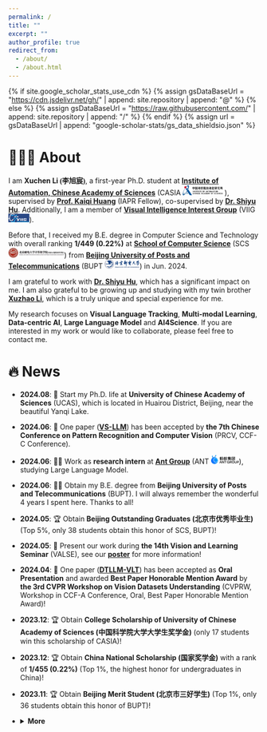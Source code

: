 ```yaml
---
permalink: /
title: ""
excerpt: ""
author_profile: true
redirect_from: 
  - /about/
  - /about.html
---
```


{% if site.google_scholar_stats_use_cdn %}
{% assign gsDataBaseUrl = "https://cdn.jsdelivr.net/gh/" | append: site.repository | append: "@" %}
{% else %}
{% assign gsDataBaseUrl = "https://raw.githubusercontent.com/" | append: site.repository | append: "/" %}
{% endif %}
{% assign url = gsDataBaseUrl | append: "google-scholar-stats/gs_data_shieldsio.json" %}

<span class='anchor' id='about-me'></span>

# 👨🏻‍💻 About

I am **Xuchen Li <font face="楷体">(李旭宸)</font>**, a first-year Ph.D. student at **<a href="http://english.ia.cas.cn/">Institute of Automation, Chinese Academy of Sciences</a>** (CASIA <a href="http://english.ia.cas.cn/"><img src="../images/CASIA.png" style="width: 6em;"/></a>), supervised by **<a href="https://people.ucas.ac.cn/~huangkaiqi?language=en">Prof. Kaiqi Huang</a>** (IAPR Fellow), co-supervised by **<a href="https://huuuuusy.github.io/">Dr. Shiyu Hu</a>**. Additionally, I am a member of **<a href="http://viig.aitestunion.com/">Visual Intelligence Interest Group</a>** (VIIG <a href="http://viig.aitestunion.com/"><img src="../images/VIIG.png" style="width: 3em;"/></a>).

Before that, I received my B.E. degree in Computer Science and Technology with overall ranking <b>1/449 (0.22%)</b> at **<a href="https://scs.bupt.edu.cn/">School of Computer Science</a>** (SCS <a href="https://scs.bupt.edu.cn/"><img src="../images/BUPTSCS.png" style="width: 8em;"/></a>) from **<a href="https://www.bupt.edu.cn/">Beijing University of Posts and Telecommunications</a>** (BUPT <a href="https://www.bupt.edu.cn/"><img src="../images/BUPT.jpg" style="width: 5em;"/></a>) in Jun. 2024.

I am grateful to work with **<a href="https://huuuuusy.github.io/">Dr. Shiyu Hu</a>**, which has a significant impact on me. I am also grateful to be growing up and studying with my twin brother **<a href="https://xuzhaoli.github.io/">Xuzhao Li</a>**, which is a truly unique and special experience for me.

My research focuses on **Visual Language Tracking**, **Multi-modal Learning**, **Data-centric AI**, **Large Language Model** and **AI4Science**. If you are interested in my work or would like to collaborate, please feel free to contact me.

# 🔥 News
- **2024.08**: 📣 Start my Ph.D. life at **University of Chinese Academy of Sciences** (UCAS), which is located in Huairou District, Beijing, near the beautiful Yanqi Lake.

- **2024.06**: 📝 One paper ([**VS-LLM**](https://xuchen-li.github.io/#VSLLM)) has been accepted by **the 7th Chinese Conference on Pattern Recognition and Computer Vision** (PRCV, CCF-C Conference).

- **2024.06**: 👩‍💻 Work as **research intern** at **<a href="https://www.antgroup.com/en">Ant Group</a>** (ANT <a href="https://www.antgroup.com/en"><img src="../images/ANT.png" style="width: 4em;"/></a>), studying Large Language Model.

- **2024.06**: 👨‍🎓 Obtain my B.E. degree from **Beijing University of Posts and Telecommunications** (BUPT). I will always remember the wonderful 4 years I spent here. Thanks to all!

- **2024.05**: 🏆 Obtain **Beijing Outstanding Graduates (<font face="楷体">北京市优秀毕业生</font>)** (Top 5%, only 38 students obtain this honor of SCS, BUPT)!

- **2024.05**: 📣 Present our work during **the 14th Vision and Learning Seminar** (VALSE), see our [**poster**](https://xuchen-li.github.io/files/VALSE-poster.pdf) for more information!

- **2024.04**: 📝 One paper ([**DTLLM-VLT**](https://xuchen-li.github.io/#DTLLM)) has been accepted as **Oral Presentation** and awarded **Best Paper Honorable Mention Award** by **the 3rd CVPR Workshop on Vision Datasets Understanding** (CVPRW, Workshop in CCF-A Conference, Oral, Best Paper Honorable Mention Award)!

- **2023.12**: 🏆 Obtain **College Scholarship of University of Chinese Academy of Sciences (<font face="楷体">中国科学院大学大学生奖学金</font>)** (only 17 students win this scholarship of CASIA)!

- **2023.12**: 🏆 Obtain **China National Scholarship (<font face="楷体">国家奖学金</font>)** with a rank of **1/455 (0.22%)** (Top 1%, the highest honor for undergraduates in China)!

- **2023.11**: 🏆 Obtain **Beijing Merit Student (<font face="楷体">北京市三好学生</font>)** (Top 1%, only 36 students obtain this honor of BUPT)!

- <details> <summary><b>More</b></summary>
  <ul>
    <li><b>2023.09</b>: 📝 One paper (<b><a href="https://xuchen-li.github.io/#MGIT">MGIT</a></b>) has been accepted by <b>the 37th Conference on Neural Information Processing Systems</b> (NeurIPS, CCF-A Conference, Poster)!
    <li><b>2022.12</b>: 🏆 Obtain <b>Huawei AI Education Base Scholarship (<font face="楷体">华为智能基座奖学金</font>)</b> (only 20 students win this scholarship of BUPT)!
    <li><b>2022.12</b> 🏆 Obtain <b>China National Scholarship (<font face="楷体">国家奖学金</font>)</b> with a rank of <b>2/430 (0.47%)</b> (Top 1%, the highest honor for undergraduates in China)!

# 📖 Educations

<div class='school-box'>
<div><a href="http://english.ia.cas.cn/"><img src='../images/CASIA.jpg' alt="sym" width="80"></a></div>
<div class='school-box-text' markdown="1">
2024.08 - Now, Ph.D. student<br>
Pattern Recognition and Intelligent System<br>
Institute of Automation, Chinese Academy of Sciences, Beijing
</div>
</div>
<div class='school-box'>
<div><a href="https://www.bupt.edu.cn/"><img src='../images/BUPT.png' alt="sym" width="80"></a></div>
<div class='school-box-text' markdown="1">
2020.09 - 2024.06, B.E. degree<br>
Computer Science and Technology, Overall Ranking <b>1/449 (0.22%)</b><br>
School of Computer Science<br>
Beijing University of Posts and Telecommunications, Beijing
</div>
</div>

# 💻 Experiences
* **2024.06 - now**: Research intern on Large Language Model at **<a href="https://www.antgroup.com/en">Ant Group</a>** (ANT <a href="https://www.antgroup.com/en"><img src="../images/ANT.png" style="width: 4em;"/></a>), advised by **[Dr. Jian Wang](https://scholar.google.com/citations?hl=en-US&user=gz_hWPoAAAAJ)** and **[Dr. Ming Yang](https://scholar.google.com/citations?hl=en-US&user=uBHJx08AAAAJ)**.
* **2023.05 - 2024.04**: Member of Artificial Intelligence Elites Class at **[Institute of Automation, Chinese Academy of Sciences](http://english.ia.cas.cn/)** (CASIA <a href="http://english.ia.cas.cn/"><img src="../images/CASIA.png" style="width: 6em;"/></a>), supervised by **[Prof. Kaiqi Huang](https://scholar.google.com/citations?hl=en-US&user=caQ-OmYAAAAJ)** (IAPR Fellow), co-supervised by **<a href="https://huuuuusy.github.io/">Dr. Shiyu Hu</a>**.
* **2023.01 - 2023.05**: Research intern on 3D vision at **[Tsinghua University](https://www.tsinghua.edu.cn/en/)** (THU <a href="https://www.tsinghua.edu.cn/en/"><img src="../images/THU.jpg" style="width: 4em;"/></a>),  advised by **[Prof. Haoqian Wang](https://scholar.google.com/citations?hl=en-US&user=eldgnIYAAAAJ)**.

# 📝 Publications

## ✅ Acceptance

<div class='paper-box'><div class='paper-box-image'><div><div class="badge">CVPRW 2024</div><a href="https://xuchen-li.github.io/files/DTLLM.pdf"><img src='../publications/DTLLM-VLT.png' alt="sym" width="100%"></a></div></div>
<div class='paper-box-text' markdown="1">
<span class='anchor' id='DTLLM'></span>
**DTLLM-VLT: Diverse Text Generation for Visual Language Tracking Based on LLM**

***Xuchen Li***, [Xiaokun Feng](https://xiaokunfeng.github.io/), [Shiyu Hu](https://huuuuusy.github.io/), [Meiqi Wu](https://wmeiqi.github.io/), [Dailing Zhang](https://zhangdailing8.github.io/), Jing Zhang, [Kaiqi Huang](https://people.ucas.ac.cn/~huangkaiqi?language=en)

CVPRW 2024 (Workshop in CCF-A Conference, Oral, Best Paper Honorable Mention Award): **[the 3rd CVPR Workshop on Vision Datasets Understanding](https://sites.google.com/view/vdu-cvpr24/)**<br>
  [[**Paper**](https://openaccess.thecvf.com/content/CVPR2024W/VDU/html/Li_DTLLM-VLT_Diverse_Text_Generation_for_Visual_Language_Tracking_Based_on_CVPRW_2024_paper.html)]
  [[**PDF**](https://xuchen-li.github.io/files/DTLLM.pdf)]
  [[**Code**](https://github.com/Xuchen-Li/DTLLM-VLT)]
  [[**Website**](http://videocube.aitestunion.com/)]
  [[**Award**](https://xuchen-li.github.io/files/DTLLM-award.pdf)]
  [[**Poster**](https://xuchen-li.github.io/files/DTLLM-poster.pdf)]
  [[**Slides**](https://xuchen-li.github.io/files/DTLLM-slides.pdf)]
  [[**BibTeX**](https://xuchen-li.github.io/files/DTLLM.bib)]<br>
📌 Visual Language Tracking  📌 LLM  📌 Evaluation Technique
</div>
</div>

<div class='paper-box'><div class='paper-box-image'><div><div class="badge">NeurIPS 2023</div><a href="https://xuchen-li.github.io/files/MGIT.pdf"><img src='../publications/MGIT.png' alt="sym" width="100%"></a></div></div>
<div class='paper-box-text' markdown="1">
<span class='anchor' id='MGIT'></span>
**A Multi-modal Global Instance Tracking Benchmark (MGIT): Better Locating Target in Complex Spatio-temporal and Causal Relationship**

[Shiyu Hu](https://huuuuusy.github.io/), [Dailing Zhang](https://zhangdailing8.github.io/), [Meiqi Wu](https://wmeiqi.github.io/), [Xiaokun Feng](https://xiaokunfeng.github.io/), ***Xuchen Li***, [Xin Zhao](https://www.xinzhaoai.com/), [Kaiqi Huang](https://people.ucas.ac.cn/~huangkaiqi?language=en)

NeurIPS 2023 (CCF-A Conference, Poster): **[the 37th Conference on Neural Information Processing Systems](https://neurips.cc/Conferences/2023)**<br>
  [[**Paper**](https://proceedings.neurips.cc/paper_files/paper/2023/hash/4ea14e6090343523ddcd5d3ca449695f-Abstract-Datasets_and_Benchmarks.html)]
  [[**PDF**](https://xuchen-li.github.io/files/MGIT.pdf)]
  [[**Code**](https://github.com/huuuuusy/videocube-toolkit)]
  [[**Website**](http://videocube.aitestunion.com/)]
  [[**Poster**](https://xuchen-li.github.io/files/MGIT-poster.pdf)]
  [[**Slides**](https://xuchen-li.github.io/files/MGIT-slides.pdf)]
  [[**BibTeX**](https://xuchen-li.github.io/files/MGIT.bib)]<br>
📌 Visual Language Tracking  📌 Video Understanding  📌 Hierarchical Annotation
</div>
</div>

<div class='paper-box'><div class='paper-box-image'><div><div class="badge">PRCV 2024</div><a href="https://xuchen-li.github.io/files/VSLLM.pdf"><img src='../publications/VSLLM.png' alt="sym" width="100%"></a></div></div>
<div class='paper-box-text' markdown="1">
<span class='anchor' id='VSLLM'></span>
**VS-LLM: Visual-Semantic Depression Assessment based on LLM for Drawing Projection Test**

[Meiqi Wu](https://wmeiqi.github.io/), Yaxuan Kang, ***Xuchen Li***, [Shiyu Hu](https://huuuuusy.github.io/), [Xiaotang Chen](http://www.crise.ia.ac.cn/teachers_view.aspx?TypeId=141&Id=467&Fid=t26:141:26), [Yunfeng Kang](http://www.crise.ia.ac.cn/teachers_view.aspx?TypeId=141&Id=495&Fid=t26:141:26), [Weiqiang Wang](https://people.ucas.edu.cn/~wqwang?language=en), [Kaiqi Huang](https://people.ucas.ac.cn/~huangkaiqi?language=en)

PRCV 2024 (CCF-C Conference): **[the 7th Chinese Conference on Pattern Recognition and Computer Vision](https://www.prcv.cn/)**<br>
  [[**PDF**](https://xuchen-li.github.io/files/VSLLM.pdf)]
  [[**Code**](https://github.com/wmeiqi/VS-LLM)]<br>
📌 Psychological Assessment  📌 LLM  📌 AI4Science
</div>
</div>

## ☑️ Ongoing

<div class='paper-box'><div class='paper-box-image'><div><div class="badge-review">CCF-A</div><img src='../publications/DTVLT.png' alt="sym" width="100%"></div></div>
<div class='paper-box-text' markdown="1">
**DTVLT: A Multi-modal Diverse Text Benchmark for Visual Language Tracking Based on LLM**

***Xuchen Li***, [Shiyu Hu](https://huuuuusy.github.io/), [Xiaokun Feng](https://xiaokunfeng.github.io/), [Dailing Zhang](https://zhangdailing8.github.io/), [Meiqi Wu](https://wmeiqi.github.io/), Jing Zhang, [Kaiqi Huang](https://people.ucas.ac.cn/~huangkaiqi?language=en)

Submitted to a CCF-A conference, Under Review<br>
📌 Visual Language Tracking  📌 LLM  📌 Benchmark Construction
</div>
</div>

<div class='paper-box'><div class='paper-box-image'><div><div class="badge-review">CCF-A</div><img src='../publications/Sat-LLM.png' alt="sym" width="100%"></div></div>
<div class='paper-box-text' markdown="1">
**Sat-LLM: EveryOne Can Expert in Satellite**

[Qian Li](https://xiaoqian19940510.github.io/)\*, ***Xuchen Li***\*, Zongyu Chang, Yuzheng Zhang, Cheng Ji, [Shangguang Wang](http://sguangwang.com/) (*Equal Contributions)

Submitted to a CCF-A conference, Under Review<br>
📌 LLM  📌 Satellite Commonsense  📌 Retrieval Augmented Generation
</div>
</div>


<div class='paper-box'><div class='paper-box-image'><div><div class="badge-review">CCF-A</div><img src='../publications/MemVLT.png' alt="sym" width="100%"></div></div>
<div class='paper-box-text' markdown="1">
**MemVLT: Visual-Language Tracking with Adaptive Memory-based Prompts**

[Xiaokun Feng](https://xiaokunfeng.github.io/), ***Xuchen Li***, [Shiyu Hu](https://huuuuusy.github.io/), [Dailing Zhang](https://zhangdailing8.github.io/), [Meiqi Wu](https://wmeiqi.github.io/), Jing Zhang, [Xiaotang Chen](http://www.crise.ia.ac.cn/teachers_view.aspx?TypeId=141&Id=467&Fid=t26:141:26), [Kaiqi Huang](https://people.ucas.ac.cn/~huangkaiqi?language=en)

Submitted to a CCF-A conference, Under Review<br>
📌 Visual Language Tracking  📌 Human-like Modeling  📌 Adaptive Prompts
</div>
</div>

<div class='paper-box'><div class='paper-box-image'><div><div class="badge-review">CCF-A</div><img src='../publications/MMAW.png' alt="sym" width="100%"></div></div>
<div class='paper-box-text' markdown="1">
**Unconstrained Multimodal Air-Writing Benchmark: Writing by Moving Your Fingers in 3D**

[Meiqi Wu](https://wmeiqi.github.io/), ***Xuchen Li***, [Shiyu Hu](https://huuuuusy.github.io/), [Yuanqiang Cai](https://scholar.google.com/citations?hl=en-US&user=VHegyzQAAAAJ), [Kaiqi Huang](https://people.ucas.ac.cn/~huangkaiqi?language=en), [Weiqiang Wang](https://people.ucas.edu.cn/~wqwang?language=en)

Submitted to a CCF-A conference, Under Review<br>
📌 Air Writing  📌 Benchmark Construction  📌 Human-machine Interaction
</div>
</div>

<div class='paper-box'><div class='paper-box-image'><div><div class="badge-review">CCF-A</div><img src='../publications/ATCTrack.png' alt="sym" width="100%"></div></div>
<div class='paper-box-text' markdown="1">
**Robust Vision-Language Tracking through Multimodal Target-Context Cues Aligned with Target States**

[Xiaokun Feng](https://xiaokunfeng.github.io/), [Shiyu Hu](https://huuuuusy.github.io/), ***Xuchen Li***, [Dailing Zhang](https://zhangdailing8.github.io/), [Meiqi Wu](https://wmeiqi.github.io/), Jing Zhang, [Xiaotang Chen](http://www.crise.ia.ac.cn/teachers_view.aspx?TypeId=141&Id=467&Fid=t26:141:26), [Kaiqi Huang](https://people.ucas.ac.cn/~huangkaiqi?language=en)

Submitted to a CCF-A conference, Under Review<br>
📌 Visual Language Tracking  📌 Multi-modal Alignment  📌 Feature Awareness
</div>
</div>

<div class='paper-box'><div class='paper-box-image'><div><div class="badge-review">CCF-A</div><img src='../publications/CPDTrack.png' alt="sym" width="100%"></div></div>
<div class='paper-box-text' markdown="1">
**Beyond Accuracy: Tracking more like Human through Visual Search**

[Dailing Zhang](https://zhangdailing8.github.io/), [Shiyu Hu](https://huuuuusy.github.io/), [Xiaokun Feng](https://xiaokunfeng.github.io/), ***Xuchen Li***, [Meiqi Wu](https://wmeiqi.github.io/), Jing Zhang, [Kaiqi Huang](https://people.ucas.ac.cn/~huangkaiqi?language=en)

Submitted to a CCF-A conference, Under Review<br>
📌 Visual Object Tracking  📌 Visual Search Mechanism  📌 Visual Turing Test
</div>
</div>

# 🏆 Honors

* **Best Paper Honorable Mention Award (<font face="楷体">最佳论文荣誉提名奖</font>)**, at the 3rd CVPR Workshop on Vision Datasets Understanding, 2024
* **China National Scholarship (<font face="楷体">国家奖学金</font>)**, My Rank: 1/455 (0.22%), Top 1%, at BUPT, by Ministry of Education of China, 2023
* **China National Scholarship (<font face="楷体">国家奖学金</font>)**, My Rank: 2/430 (0.47%), Top 1%, at BUPT, by Ministry of Education of China, 2022
* **Huawei AI Education Base Scholarship (<font face="楷体">华为智能基座奖学金</font>)**, at BUPT, by Ministry of Education of China and Huawei AI Education Base Joint Working Group, 2022
* **Beijing Merit Student (<font face="楷体">北京市三好学生</font>)**, Top 1%, at BUPT, by Beijing Municipal Education Commission, 2023
* **Beijing Outstanding Graduates (<font face="楷体">北京市优秀毕业生</font>)**, Top 5%, at BUPT, by Beijing Municipal Education Commission, 2024
* **College Scholarship of University of Chinese Academy of Sciences (<font face="楷体">中国科学院大学大学生奖学金</font>)**, at CASIA, by University of Chinese Academy of Sciences, 2023

# 🔗 Services

* **Reviewer**: ICPR 2024

# 🌟 Projects

<div class='paper-box'><div class='paper-box-image'><div><div class="badge-project">GOT-10k Platform</div><a href="http://got-10k.aitestunion.com/"><img src='../projects/GOT-10k.png' alt="sym" width="100%"></a></div></div>
<div class='paper-box-text' markdown="1">
**<a href="http://got-10k.aitestunion.com/">GOT-10k: A Large High-diversity Benchmark and Evaluation Platform for Single Object Tracking</a>**
- Visual Object Tracking / Evaluation Technology / Large High-diversity Benchmark
- As of June 2024, the platform has received 3.66M+ page views, 7.2k+ downloads, 20.5k+ trackers from 160+ countries and regions worldwide.
- GOT-10k is the supporting platform for research accepted by IEEE TPAMI 2021.
</div>
</div>
<div class='paper-box'><div class='paper-box-image'><div><div class="badge-project">VideoCube / MGIT Platform</div><a href="http://videocube.aitestunion.com/"><img src='../projects/VideoCube.png' alt="sym" width="100%"></a></div></div>
<div class='paper-box-text' markdown="1">
**<a href="http://videocube.aitestunion.com/">VideoCube / MGIT: A Large-scale Multi-dimensional Multi-modal Global Instance Tracking Intelligent Evaluation Platform</a>**<br>
- Visual Object Tracking / Visual Language Tracking / Long Video Understanding
- As of June 2024, the platform has received 389k+ page views, 1.1k+ downloads, 410+ trackers from 130+ countries and regions worldwide.
- VideoCube / MGIT is the supporting platform for research accepted by IEEE TPAMI 2023 and NeurIPS 2023.
</div>
</div>


<div class='paper-box'><div class='paper-box-image'><div><div class="badge-project">SOTVerse Platform</div><a href="http://metaverse.aitestunion.com/"><img src='../projects/SOTVerse.png' alt="sym" width="100%"></a></div></div>
<div class='paper-box-text' markdown="1">
**<a href="http://metaverse.aitestunion.com/">SOTVerse: A User-defined Single Object Tracking Task Space</a>**
- Visual Object Tracking / Dynamic Open Environment Construction / Visual Evaluation Technique
- As of June 2024, the platform has received 120k+ page views from 100+ countries and regions worldwide.
- SOTVerse is the supporting platform for research accepted by IJCV 2024.
</div>
</div>

<div class='paper-box'><div class='paper-box-image'><div><div class="badge-project">BioDrone Platform</div><a href="http://biodrone.aitestunion.com/"><img src='../projects/BioDrone.png' alt="sym" width="100%"></a></div></div>
<div class='paper-box-text' markdown="1">
**<a href="http://biodrone.aitestunion.com/">BioDrone: A Bionic Drone-based Single Object Tracking Benchmark for Robust Vision</a>**
- Visual Object Tracking / Robust Vision Challenges / Bionic-based UAV Tracking
- As of June 2024, the platform has received 142k+ page views from 120+ countries and regions worldwide.
- BioDrone is the supporting platform for research accepted by IJCV 2024.
</div>
</div>


# 🤝 Collaborators

- [**Shiyu Hu**](https://huuuuusy.github.io/), PostDoc. at [**Nanyang Technological University**](https://www.ntu.edu.sg/) (NTU <a href="https://www.ntu.edu.sg/"><img src="../images/NTU.png" style="width: 4em;"/></a>), Ph.D. at [**Institute of Automation, Chinese Academy of Sciences**](http://english.ia.cas.cn/) (CASIA <a href="http://english.ia.cas.cn/"><img src="../images/CASIA.png" style="width: 6em;"/></a>) and [**University of Chinese Academy of Sciences**](https://english.ucas.ac.cn/) (UCAS <a href="https://english.ucas.ac.cn/"><img src="../images/UCAS.jpg" style="width: 6em;"/></a>), focusing on visual object tracking, visual language tracking, benchmark construction, intelligent evaluation technique, and AI4Science.
- [**Qian Li**](https://xiaoqian19940510.github.io/), PostDoc. at **<a href="https://www.bupt.edu.cn/">Beijing University of Posts and Telecommunications</a>** (BUPT <a href="https://www.bupt.edu.cn/"><img src="../images/BUPT.jpg" style="width: 5em;"/></a>), Ph.D. at [**Beihang University**](https://ev.buaa.edu.cn/) (BUAA <a href="https://ev.buaa.edu.cn/"><img src="../images/BUAA.png" style="width: 7em;"/></a>), focusing on natural language processing, knowledge graph and multi-modal machine learning.
- [**Xiaokun Feng**](https://xiaokunfeng.github.io/), Ph.D. student at [**Institute of Automation, Chinese Academy of Sciences**](http://english.ia.cas.cn/) (CASIA <a href="http://english.ia.cas.cn/"><img src="../images/CASIA.png" style="width: 6em;"/></a>), focusing on visual object tracking, visual language tracking, and AI4Science.
- [**Dailing Zhang**](https://zhangdailing8.github.io/), Ph.D. student at [**Institute of Automation, Chinese Academy of Sciences**](http://english.ia.cas.cn/) (CASIA <a href="http://english.ia.cas.cn/"><img src="../images/CASIA.png" style="width: 6em;"/></a>), focusing on visual object tracking, visual language tracking, and AI4Science.
- [**Xuzhao Li**](https://xuzhaoli.github.io/), M.S. student at [**Beijing Institute of Technology**](https://english.bit.edu.cn/) (BIT <a href="https://english.bit.edu.cn/"><img src="../images/BIT.jpg" style="width: 6em;"/></a>), focusing on multi-agent path planning and trajectory prediction.
- [**Meiqi Wu**](https://wmeiqi.github.io/), Ph.D. student at [**University of Chinese Academy of Sciences**](https://english.ucas.ac.cn/) (UCAS <a href="https://english.ucas.ac.cn/"><img src="../images/UCAS.jpg" style="width: 6em;"/></a>), focusing on computer vision, intelligent evaluation technique, and human-computer interaction.
- **Jing Zhang**, research assistant at [**Institute of Automation, Chinese Academy of Sciences**](http://english.ia.cas.cn/) (CASIA <a href="http://english.ia.cas.cn/"><img src="../images/CASIA.png" style="width: 6em;"/></a>), focusing on computer vision and AI4Science.
- **Yaxuan Kang**, design researcher, research assistant and interaction designer at [**Institute of Automation, Chinese Academy of Sciences**](http://english.ia.cas.cn/) (CASIA <a href="http://english.ia.cas.cn/"><img src="../images/CASIA.png" style="width: 6em;"/></a>), focusing on human-computer interaction.

My homepage visitors have been recorded since February 2024. Thanks for your attention.
<body>

<script type="text/javascript" src="//rf.revolvermaps.com/0/0/6.js?i=51n9jlj53ia&amp;m=7&amp;c=e63100&amp;cr1=ffffff&amp;f=arial&amp;l=0&amp;bv=90&amp;lx=-420&amp;ly=420&amp;hi=20&amp;he=7&amp;hc=a8ddff&amp;rs=80" async="async"></script>
</body>

<p>
  <center>
    <font>
        <br>&copy; Xuchen Li | Last updated: Aug. 2024
    </font>
  </center>
</p>
